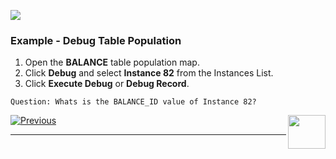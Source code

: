  

![](/academy/Training_Level_1/03_fabric_basic_LU/images/example.png)

### Example - Debug Table Population

1. Open the **BALANCE** table population map.
2. Click **Debug** and select **Instance 82** from the Instances List. 
3. Click **Execute Debug** or **Debug Record**.

`Question: Whats is the BALANCE_ID value of Instance 82?`

 
 
[![Previous](/articles/images/Previous.png)](/academy/Training_Level_1/03_fabric_basic_LU/10_table_population_and_sync_strategies.md)[<img align="right" width="60" height="54" src="/articles/images/Next.png">](/academy/Training_Level_1/03_fabric_basic_LU/12_table_pop_solutions.md)

------
